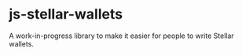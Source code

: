 # js-stellar-wallets

A work-in-progress library to make it easier for people to write Stellar wallets.
